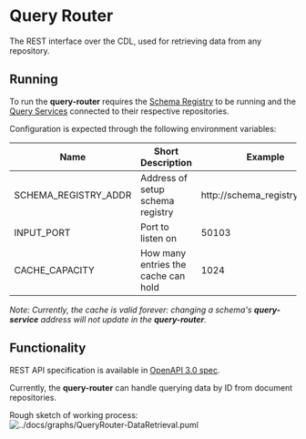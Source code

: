 # Query Router

The REST interface over the CDL, used for retrieving data from any repository.

## Running
To run the **query-router** requires the [Schema Registry][schema-registry] to be running and the [Query Services][query-service] connected to their respective repositories.

Configuration is expected through the following environment variables:

| Name | Short Description | Example |
|---|---|---|
| SCHEMA_REGISTRY_ADDR | Address of setup schema registry | http://schema_registry:50101 |
| INPUT_PORT | Port to listen on | 50103 |
| CACHE_CAPACITY | How many entries the cache can hold | 1024 |

_Note: Currently, the cache is valid forever: changing a schema's **query-service** address will not update in the **query-router**._

## Functionality
REST API specification is available in [OpenAPI 3.0 spec][api-spec].

Currently, the **query-router** can handle querying data by ID from document repositories.

Rough sketch of working process:  
![../docs/graphs/QueryRouter-DataRetrieval.puml][query-router-puml]

[query-router-puml]: http://www.plantuml.com/plantuml/proxy?src=https://raw.githubusercontent.com/epiphany-platform/CommonDataLayer/develop/docs/graphs/QueryRouter-DataRetrieval.puml
[schema-registry]: ../schema-registry/README.md
[query-service]: ../query-service
[api-spec]: ./api.yml
